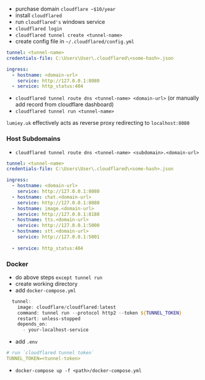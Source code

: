 - purchase domain `cloudflare ~$10/year`
- install `cloudflared`
- run `cloudflared's` windows service
- `cloudflared login`
- `cloudflared tunnel create <tunnel-name>`
- create config file in `~/.cloudflared/config.yml`
``` yaml
tunnel: <tunnel-name>
credentials-file: C:\Users\User\.cloudflared\<some-hash>.json

ingress:
  - hostname: <domain-url>
    service: http://127.0.0.1:8080
  - service: http_status:404
```
- `cloudflared tunnel route dns <tunnel-name> <domain-url>`
  (or manually add record from cloudflare dashboard)
- `cloudflared tunnel run <tunnel-name>`

`lumiey.uk` effectively acts as reverse proxy redirecting to `localhost:8080`
### Host Subdomains
- `cloudflared tunnel route dns <tunnel-name> <subdomain>.<domain-url>`
``` yaml
tunnel: <tunnel-name>
credentials-file: C:\Users\User\.cloudflared\<some-hash>.json

ingress:
  - hostname: <domain-url>
    service: http://127.0.0.1:8080
  - hostname: chat.<domain-url>
    service: http://127.0.0.1:8080
  - hostname: image.<domain-url>
    service: http://127.0.0.1:8188
  - hostname: tts.<domain-url>
    service: http://127.0.0.1:5000
  - hostname: stt.<domain-url>
    service: http://127.0.0.1:5001
    
  - service: http_status:404
```
### Docker
- do above steps `except tunnel run`
- create working directory
- add `docker-compose.yml`
``` powershell
  tunnel:
    image: cloudflare/cloudflared:latest
    command: tunnel run --protocol http2 --token ${TUNNEL_TOKEN}
    restart: unless-stopped
    depends_on:
      - your-localhost-service
```
- add `.env`
``` yaml
# run `cloudflared tunnel token`
TUNNEL_TOKEN=<tunnel-token>
```
- `docker-compose up -f <path>/docker-compose.yml`